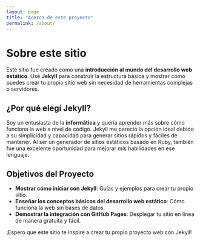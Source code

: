 ```yaml
---
layout: page
title: "Acerca de este proyecto"
permalink: /about/
---
```


# Sobre este sitio

Este sitio fue creado como una **introducción al mundo del desarrollo web estático**. Usé **Jekyll** para construir la estructura básica y mostrar cómo puedes crear tu propio sitio web sin necesidad de herramientas complejas o servidores.

## ¿Por qué elegí Jekyll?

Soy un entusiasta de la **informática** y quería aprender más sobre cómo funciona la web a nivel de código. Jekyll me pareció la opción ideal debido a su simplicidad y capacidad para generar sitios rápidos y fáciles de mantener. Al ser un generador de sitios estáticos basado en Ruby, también fue una excelente oportunidad para mejorar mis habilidades en ese lenguaje.

## Objetivos del Proyecto

- **Mostrar cómo iniciar con Jekyll**: Guías y ejemplos para crear tu propio sitio.
- **Enseñar los conceptos básicos del desarrollo web estático**: Cómo funciona la web sin bases de datos.
- **Demostrar la integración con GitHub Pages**: Desplegar tu sitio en línea de manera gratuita y fácil.

¡Espero que este sitio te inspire a crear tu propio proyecto web con Jekyll!